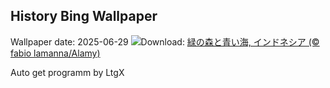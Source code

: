 ## History Bing Wallpaper
Wallpaper date: 2025-06-29
![](https://www.bing.com/th?id=OHR.BandaIsland_JA-JP3779837840_UHD.jpg&w=1000)Download: [緑の森と青い海, インドネシア (© fabio lamanna/Alamy)](https://www.bing.com/th?id=OHR.BandaIsland_JA-JP3779837840_UHD.jpg)

Auto get programm by LtgX
